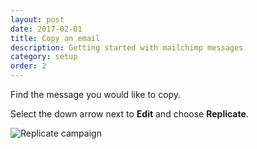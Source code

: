 ```yaml
---
layout: post
date: 2017-02-01
title: Copy an email
description: Getting started with mailchimp messages
category: setup
order: 2
---
```


Find the message you would like to copy.

Select the down arrow next to **Edit** and choose **Replicate**.

![Replicate campaign]({{site.image_path}}/{{page.category}}/replicate-campaign.jpg)
